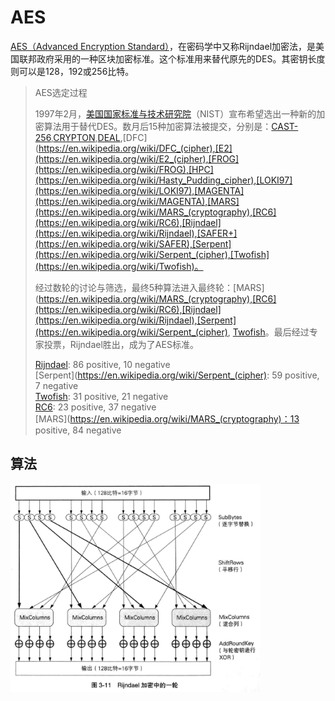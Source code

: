 # AES

[AES（Advanced Encryption Standard）](https://zh.wikipedia.org/wiki/%E9%AB%98%E7%BA%A7%E5%8A%A0%E5%AF%86%E6%A0%87%E5%87%86)，在密码学中又称Rijndael加密法，是美国联邦政府采用的一种区块加密标准。这个标准用来替代原先的DES。其密钥长度则可以是128，192或256比特。

> AES选定过程
>
> 1997年2月，[美国国家标准与技术研究院](https://zh.wikipedia.org/wiki/%E7%BE%8E%E5%9B%BD%E5%9B%BD%E5%AE%B6%E6%A0%87%E5%87%86%E4%B8%8E%E6%8A%80%E6%9C%AF%E7%A0%94%E7%A9%B6%E9%99%A2)（NIST）宣布希望选出一种新的加密算法用于替代DES。数月后15种加密算法被提交，分别是：[CAST-256](https://en.wikipedia.org/wiki/CAST-256),[CRYPTON](https://en.wikipedia.org/wiki/CRYPTON),[DEAL](https://en.wikipedia.org/wiki/DEAL),[DFC](https://en.wikipedia.org/wiki/DFC_(cipher),[E2](https://en.wikipedia.org/wiki/E2_(cipher),[FROG](https://en.wikipedia.org/wiki/FROG),[HPC](https://en.wikipedia.org/wiki/Hasty_Pudding_cipher),[LOKI97](https://en.wikipedia.org/wiki/LOKI97),[MAGENTA](https://en.wikipedia.org/wiki/MAGENTA),[MARS](https://en.wikipedia.org/wiki/MARS_(cryptography),[RC6](https://en.wikipedia.org/wiki/RC6),[Rijndael](https://en.wikipedia.org/wiki/Rijndael),[SAFER+](https://en.wikipedia.org/wiki/SAFER),[Serpent](https://en.wikipedia.org/wiki/Serpent_(cipher),[Twofish](https://en.wikipedia.org/wiki/Twofish)。
>
> 经过数轮的讨论与筛选，最终5种算法进入最终轮：[MARS](https://en.wikipedia.org/wiki/MARS_(cryptography),[RC6](https://en.wikipedia.org/wiki/RC6),[Rijndael](https://en.wikipedia.org/wiki/Rijndael),[Serpent](https://en.wikipedia.org/wiki/Serpent_(cipher), [Twofish](https://en.wikipedia.org/wiki/Twofish)。最后经过专家投票，Rijndael胜出，成为了AES标准。
>
> [Rijndael](https://en.wikipedia.org/wiki/Rijndael): 86 positive, 10 negative  
> [Serpent](https://en.wikipedia.org/wiki/Serpent_(cipher): 59 positive, 7 negative  
> [Twofish](https://en.wikipedia.org/wiki/Twofish): 31 positive, 21 negative  
> [RC6](https://en.wikipedia.org/wiki/RC6): 23 positive, 37 negative  
> [MARS](https://en.wikipedia.org/wiki/MARS_(cryptography)：13 positive, 84 negative

## 算法

<img src="/assets/aes-round.png" width="400">



